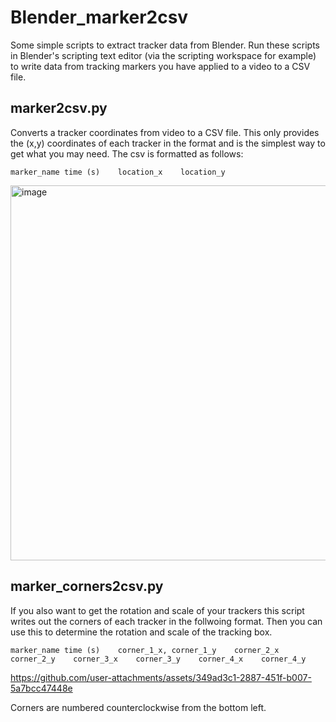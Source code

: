 # Blender_marker2csv

Some simple scripts to extract tracker data from Blender. Run these scripts in Blender's scripting text editor (via the scripting workspace for example) to write data from tracking markers you have applied to a video to a CSV file.

## marker2csv.py
Converts a tracker coordinates from video to a CSV file.
This only provides the (x,y) coordinates of each tracker in the format and is the simplest way to get what you may need.
The csv is formatted as follows:

    marker_name	time (s)	location_x    location_y

<img width="600" alt="image" src="https://github.com/user-attachments/assets/02c0ecd1-2457-4bbb-8838-efccfc66b101">

## marker_corners2csv.py

If you also want to get the rotation and scale of your trackers this script writes out the corners of each tracker in the follwoing format.
Then you can use this to determine the rotation and scale of the tracking box.

    marker_name	time (s)    corner_1_x,	corner_1_y    corner_2_x    corner_2_y    corner_3_x    corner_3_y    corner_4_x    corner_4_y

https://github.com/user-attachments/assets/349ad3c1-2887-451f-b007-5a7bcc47448e

Corners are numbered counterclockwise from the bottom left.
